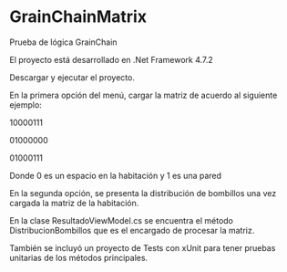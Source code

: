 # GrainChainMatrix
Prueba de lógica GrainChain

El proyecto está desarrollado en .Net Framework 4.7.2

Descargar y ejecutar el proyecto.

En la primera opción del menú, cargar la matriz de acuerdo al siguiente ejemplo:

10000111

01000000

01000111

Donde 0 es un espacio en la habitación y 1 es una pared

En la segunda opción, se presenta la distribución de bombillos una vez cargada la matriz de la habitación.

En la clase ResultadoViewModel.cs se encuentra el método DistribucionBombillos que es el encargado de procesar la matriz.

También se incluyó un proyecto de Tests con xUnit para tener pruebas unitarias de los métodos principales.

